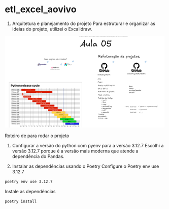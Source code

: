 # etl_excel_aovivo

1. Arquitetura e planejamento do projeto
Para estruturar e organizar as ideias do projeto, utilizei o Excalidraw.

[![Excalidraw](./pics/excalidraw.png)](https://link.excalidraw.com/l/8pvW6zbNUnD/4YlP0FkB9gj)


Roteiro de para rodar o projeto

1. Configurar a versão do python com pyenv para a versão 3.12.7
Escolhi a versão 3.12.7 porque é a versão mais moderna que atende a dependência do Pandas.

2. Instalar as dependências usando o Poetry
Configure o Poetry env use 3.12.7
```bash
poetry env use 3.12.7
```

Instale as dependências
```bash
poetry install
```
